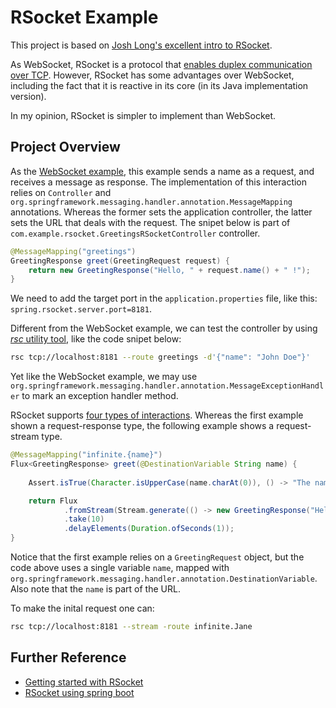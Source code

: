 # RSocket Example
This project is based on [Josh Long's excellent intro to RSocket](https://www.youtube.com/watch?v=d4HAqS_VfkQ).

As WebSocket, RSocket is a protocol that [enables duplex communication over TCP](https://docs.spring.io/spring-framework/docs/current/reference/html/web-reactive.html#rsocket). However, RSocket has some advantages over WebSocket, including the fact that it is reactive in its core (in its Java implementation version).

In my opinion, RSocket is simpler to implement than WebSocket.

## Project Overview

As the [WebSocket example](../websockets/), this example sends a name as a request, and receives a message as response. The implementation of this interaction relies on `Controller` and `org.springframework.messaging.handler.annotation.MessageMapping` annotations. Whereas the former sets the application  controller, the latter sets the URL that deals with the request. The snipet below is part of `com.example.rsocket.GreetingsRSocketController` controller.

```java
@MessageMapping("greetings")
GreetingResponse greet(GreetingRequest request) {
    return new GreetingResponse("Hello, " + request.name() + " !");
}
```
We need to add the target port in the `application.properties` file, like this: `spring.rsocket.server.port=8181`.

Different from the WebSocket example, we can test the controller by using [_rsc_ utility tool](https://github.com/making/rsc), like the code snipet below:

```bash
rsc tcp://localhost:8181 --route greetings -d'{"name": "John Doe"}'
```

Yet like the WebSocket example, we may use `org.springframework.messaging.handler.annotation.MessageExceptionHandler` to mark an exception handler method. 

RSocket supports [four types of interactions](https://docs.spring.io/spring-framework/docs/current/reference/html/web-reactive.html#rsocket-overview). Whereas the first example shown a request-response type, the following example shows a request-stream type.

```java
@MessageMapping("infinite.{name}")
Flux<GreetingResponse> greet(@DestinationVariable String name) {
    
    Assert.isTrue(Character.isUpperCase(name.charAt(0)), () -> "The name should start with a capital letter!");

    return Flux
            .fromStream(Stream.generate(() -> new GreetingResponse("Hello, " + name + " @ " + Instant.now() + "!")))
            .take(10)
            .delayElements(Duration.ofSeconds(1));
}
```
Notice that the first example relies on a `GreetingRequest` object, but the code above uses a single variable `name`, mapped with `org.springframework.messaging.handler.annotation.DestinationVariable`. Also note that the `name` is part of the URL.

To make the inital request one can:

```bash
rsc tcp://localhost:8181 --stream -route infinite.Jane
```

## Further Reference
- [Getting started with RSocket](https://spring.io/blog/2020/03/02/getting-started-with-rsocket-spring-boot-server)
- [RSocket using spring boot](https://www.baeldung.com/spring-boot-rsocket)
